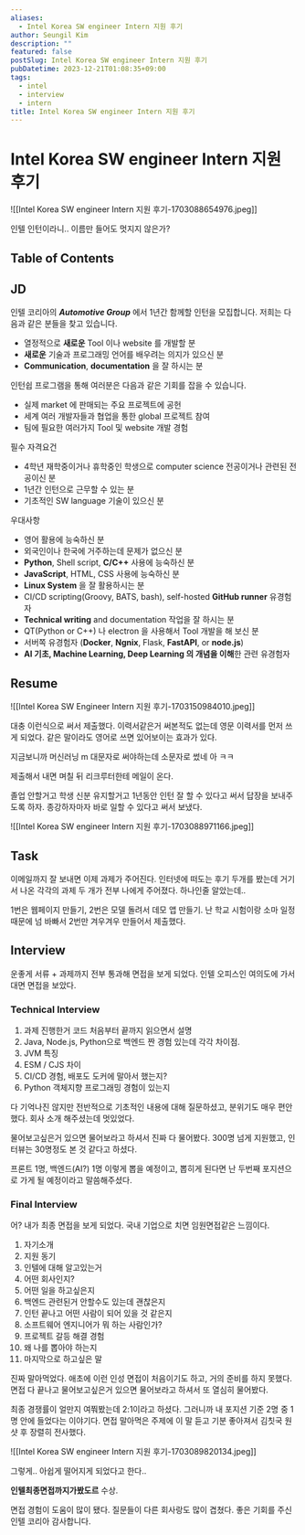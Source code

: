 ```yaml
---
aliases:
  - Intel Korea SW engineer Intern 지원 후기
author: Seungil Kim
description: ""
featured: false
postSlug: Intel Korea SW engineer Intern 지원 후기
pubDatetime: 2023-12-21T01:08:35+09:00
tags:
  - intel
  - interview
  - intern
title: Intel Korea SW engineer Intern 지원 후기
---
```

# Intel Korea SW engineer Intern 지원 후기

![[Intel Korea SW engineer Intern 지원 후기-1703088654976.jpeg]]

인텔 인턴이라니.. 이름만 들어도 멋지지 않은가?

## Table of Contents

## JD

인텔 코리아의 _**Automotive Group**_ 에서 1년간 함께할 인턴을 모집합니다. 저희는 다음과 같은 분들을 찾고 있습니다.

- 열정적으로 **새로운** Tool 이나 website 를 개발할 분
- **새로운** 기술과 프로그래밍 언어를 배우려는 의지가 있으신 분
- **Communication**, **documentation** 을 잘 하시는 분

인턴쉽 프로그램을 통해 여러분은 다음과 같은 기회를 잡을 수 있습니다.

- 실제 market 에 판매되는 주요 프로젝트에 공헌
- 세계 여러 개발자들과 협업을 통한 global 프로젝트 참여
- 팀에 필요한 여러가지 Tool 및 website 개발 경험

필수 자격요건

- 4학년 재학중이거나 휴학중인 학생으로 computer science 전공이거나 관련된 전공이신 분
- 1년간 인턴으로 근무할 수 있는 분
- 기초적인 SW language 기술이 있으신 분

우대사항

- 영어 활용에 능숙하신 분
- 외국인이나 한국에 거주하는데 문제가 없으신 분
- **Python**, Shell script, **C/C++** 사용에 능숙하신 분
- **JavaScript**, HTML, CSS 사용에 능숙하신 분
- **Linux System** 을 잘 활용하시는 분
- CI/CD scripting(Groovy, BATS, bash), self-hosted **GitHub runner** 유경험자
- **Technical writing** and documentation 작업을 잘 하시는 분
- QT(Python or C++) 나 electron 을 사용해서 Tool 개발을 해 보신 분
- 서버쪽 유경험자 (**Docker**, **Ngnix**, Flask, **FastAPI**, or **node.js**)
- **AI 기초, Machine Learning, Deep Learning 의 개념을 이해**한 관련 유경험자

## Resume

![[Intel Korea SW Engineer Intern 지원 후기-1703150984010.jpeg]]

대충 이런식으로 써서 제출했다. 이력서같은거 써본적도 없는데 영문 이력서를 먼저 쓰게 되었다. 같은 말이라도 영어로 쓰면 있어보이는 효과가 있다. 

지금보니까 머신러닝 m 대문자로 써야하는데 소문자로 썼네 아 ㅋㅋ

제출해서 내면 며칠 뒤 리크루터한테 메일이 온다.

졸업 안할거고 학생 신분 유지할거고 1년동안 인턴 잘 할 수 있다고 써서 답장을 보내주도록 하자. 종강하자마자 바로 일할 수 있다고 써서 보냈다.

![[Intel Korea SW engineer Intern 지원 후기-1703088971166.jpeg]]

## Task

이메일까지 잘 보내면 이제 과제가 주어진다. 인터넷에 떠도는 후기 두개를 봤는데 거기서 나온 각각의 과제 두 개가 전부 나에게 주어졌다. 하나인줄 알았는데.. 

1번은 웹페이지 만들기, 2번은 모델 돌려서 데모 앱 만들기. 난 학교 시험이랑 소마 일정때문에 넘 바빠서 2번만 겨우겨우 만들어서 제출했다. 

## Interview

운좋게 서류 + 과제까지 전부 통과해 면접을 보게 되었다. 인텔 오피스인 여의도에 가서 대면 면접을 보았다. 

### Technical Interview

1. 과제 진행한거 코드 처음부터 끝까지 읽으면서 설명
2. Java, Node.js, Python으로 백엔드 짠 경험 있는데 각각 차이점.
3. JVM 특징
4. ESM / CJS 차이
5. CI/CD 경험, 배포도 도커에 말아서 했는지?
6. Python 객체지향 프로그래밍 경험이 있는지

다 기억나진 않지만 전반적으로 기초적인 내용에 대해 질문하셨고, 분위기도 매우 편안했다. 회사 소개 해주셨는데 멋있었다. 

물어보고싶은거 있으면 물어보라고 하셔서 진짜 다 물어봤다. 300명 넘게 지원했고, 인터뷰는 30명정도 본 것 같다고 하셨다. 

프론트 1명, 백엔드(AI?) 1명 이렇게 뽑을 예정이고, 뽑히게 된다면 난 두번째 포지션으로 가게 될 예정이라고 말씀해주셨다. 

### Final Interview

어? 내가 최종 면접을 보게 되었다. 국내 기업으로 치면 임원면접같은 느낌이다. 

1. 자기소개
2. 지원 동기
3. 인텔에 대해 알고있는거
4. 어떤 회사인지?
5. 어떤 일을 하고싶은지
6. 백엔드 관련된거 안할수도 있는데 괜찮은지
7. 인턴 끝나고 어떤 사람이 되어 있을 것 같은지
8. 소프트웨어 엔지니어가 뭐 하는 사람인가?
9. 프로젝트 갈등 해결 경험
10. 왜 나를 뽑아야 하는지
11. 마지막으로 하고싶은 말

진짜 말아먹었다. 애초에 이런 인성 면접이 처음이기도 하고, 거의 준비를 하지 못했다. 면접 다 끝나고 물어보고싶은거 있으면 물어보라고 하셔서 또 열심히 물어봤다.

최종 경쟁률이 얼만지 여쭤봤는데 2:1이라고 하셨다. 그러니까 내 포지션 기준 2명 중 1명 안에 들었다는 이야기다. 면접 말아먹은 주제에 이 말 듣고 기분 좋아져서 김칫국 원샷 후 장렬히 전사했다.

![[Intel Korea SW engineer Intern 지원 후기-1703089820134.jpeg]]

그렇게.. 아쉽게 떨어지게 되었다고 한다..

**인텔최종면접까지가봤도르** 수상.

면접 경험이 도움이 많이 됐다. 질문들이 다른 회사랑도 많이 겹쳤다. 좋은 기회를 주신 인텔 코리아 감사합니다.